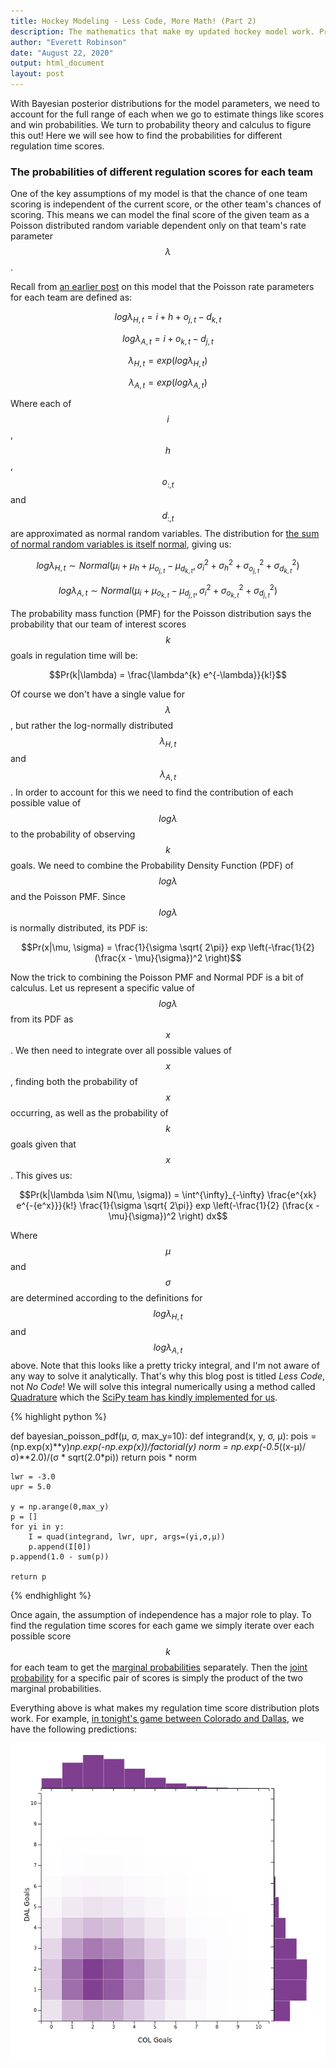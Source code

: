 ```yaml
---
title: Hockey Modeling - Less Code, More Math! (Part 2)
description: The mathematics that make my updated hockey model work. Predicting the regulation time score probabilities from the model variables.
author: "Everett Robinson"
date: "August 22, 2020"
output: html_document
layout: post
---
```


With Bayesian posterior distributions for the model parameters, we need to account for the full range of each when we go to estimate things like scores and win probabilities. We turn to probability theory and calculus to figure this out! Here we will see how to find the probabilities for different regulation time scores.

### The probabilities of different regulation scores for each team

One of the key assumptions of my model is that the chance of one team scoring is independent of the current score, or the other team's chances of scoring. This means we can model the final score of the given team as a Poisson distributed random variable dependent only on that team's rate parameter $$\lambda$$.

Recall from [an earlier post](http://everettsprojects.com/2020/08/18/modeling-the-nhl-better.html) on this model that the Poisson rate parameters for each team are defined as:

$$log\lambda_{H,t} = i + h + o_{j,t} - d_{k,t}$$

$$log\lambda_{A,t} = i + o_{k,t} - d_{j,t}$$

$$ \lambda_{H,t} = exp(log\lambda_{H,t})$$

$$ \lambda_{A,t} = exp(log\lambda_{A,t})$$

Where each of $$i$$, $$h$$, $$o_{:,t}$$ and $$d_{:,t}$$ are approximated as normal random variables. The distribution for [the sum of normal random variables is itself normal](https://en.wikipedia.org/wiki/Sum_of_normally_distributed_random_variables), giving us:

$$log\lambda_{H,t} \sim Normal(\mu_i + \mu_h + \mu_{o_{j,t}} - \mu_{d_{k,t}}, \sigma^2_i + \sigma^2_h + \sigma^2_{o_{j,t}} + \sigma^2_{d_{k,t}})$$

$$log\lambda_{A,t} \sim Normal(\mu_i + \mu_{o_{k,t}} - \mu_{d_{j,t}}, \sigma^2_i + \sigma^2_{o_{k,t}} +\sigma^2_{d_{j,t}})$$

The probability mass function (PMF) for the Poisson distribution says the probability that our team of interest scores $$k$$ goals in regulation time will be:

$$Pr(k|\lambda) = \frac{\lambda^{k} e^{-\lambda}}{k!}$$

Of course we don't have a single value for $$\lambda$$, but rather the log-normally distributed $$\lambda_{H,t}$$ and $$\lambda_{A,t}$$. In order to account for this we need to find the contribution of each possible value of $$log\lambda$$ to the probability of observing $$k$$ goals. We need to combine the Probability Density Function (PDF) of $$log\lambda$$ and the Poisson PMF. Since $$log\lambda$$ is normally distributed, its PDF is:

$$Pr(x|\mu, \sigma) = \frac{1}{\sigma \sqrt{ 2\pi}} exp \left(-\frac{1}{2} (\frac{x - \mu}{\sigma})^2 \right)$$

Now the trick to combining the Poisson PMF and Normal PDF is a bit of calculus. Let us represent a specific value of $$log\lambda$$ from its PDF as $$x$$. We then need to integrate over all possible values of $$x$$, finding both the probability of $$x$$ occurring, as well as the probability of $$k$$ goals given that $$x$$. This gives us:

$$Pr(k|\lambda \sim N(\mu, \sigma)) = \int^{\infty}_{-\infty} \frac{e^{xk} e^{-{e^x}}}{k!} \frac{1}{\sigma \sqrt{ 2\pi}} exp \left(-\frac{1}{2} (\frac{x - \mu}{\sigma})^2 \right) dx$$

Where $$\mu$$ and $$\sigma$$ are determined according to the definitions for $$log\lambda_{H,t}$$ and $$log\lambda_{A,t}$$ above. Note that this looks like a pretty tricky integral, and I'm not aware of any way to solve it analytically. That's why this blog post is titled *Less Code*, not *No Code*! We will solve this integral numerically using a method called [Quadrature](https://en.wikipedia.org/wiki/Numerical_integration) which the [SciPy team has kindly implemented for us](https://docs.scipy.org/doc/scipy/reference/generated/scipy.integrate.quad.html).

{% highlight python %}

def bayesian_poisson_pdf(μ, σ, max_y=10):
    def integrand(x, y, σ, μ):
        pois = (np.exp(x)**y)*np.exp(-np.exp(x))/factorial(y)
        norm = np.exp(-0.5*((x-μ)/σ)**2.0)/(σ * sqrt(2.0*pi))
        return  pois * norm

    lwr = -3.0
    upr = 5.0

    y = np.arange(0,max_y)
    p = []
    for yi in y:
        I = quad(integrand, lwr, upr, args=(yi,σ,μ))
        p.append(I[0])
    p.append(1.0 - sum(p))
    
    return p

{% endhighlight %}

Once again, the assumption of independence has a major role to play. To find the regulation time scores for each game we simply iterate over each possible score $$k$$ for each team to get the [marginal probabilities](https://en.wikipedia.org/wiki/Marginal_distribution) separately. Then the [joint probability](https://en.wikipedia.org/wiki/Joint_probability_distribution) for a specific pair of scores is simply the product of the two marginal probabilities.

Everything above is what makes my regulation time score distribution plots work. For example, [in tonight's game between Colorado and Dallas](https://bayesbet.everettsprojects.com/game/2019030241/2020-08-22/), we have the following predictions:

[![Regulation Time Score Distribution](/img/2020-08-22-hockey-modeling-less-code-more-math/scoredist.png)](https://bayesbet.everettsprojects.com/game/2019030241/2020-08-22/)
